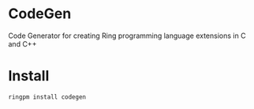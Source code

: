# CodeGen

Code Generator for creating Ring programming language extensions in C and C++

# Install

	ringpm install codegen
